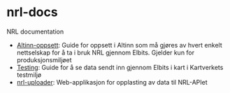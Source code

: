 # nrl-docs
NRL documentation

- [Altinn-oppsett](pages/altinn.md): Guide for oppsett i Altinn som må gjøres av hvert enkelt nettselskap for å ta i bruk NRL gjennom Elbits. Gjelder kun for produksjonsmiljøet
- [Testing](pages/testing.md): Guide for å se data sendt inn gjennom Elbits i kart i Kartverkets testmiljø
- [nrl-uploader](pages/nrl-uploader.md): Web-applikasjon for opplasting av data til NRL-APIet
